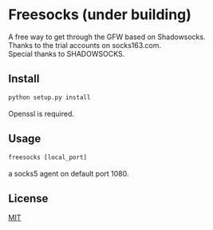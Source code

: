 Freesocks (under building)
========

A free way to get through the GFW based on Shadowsocks.<br>
Thanks to the trial accounts on socks163.com.<br>
Special thanks to SHADOWSOCKS.

Install
------
`python setup.py install`<br><br>
Openssl is required.

Usage
------
`freesocks [local_port]`<br><br>
a socks5 agent on default port 1080.

License
------
[MIT](http://opensource.org/licenses/MIT)

